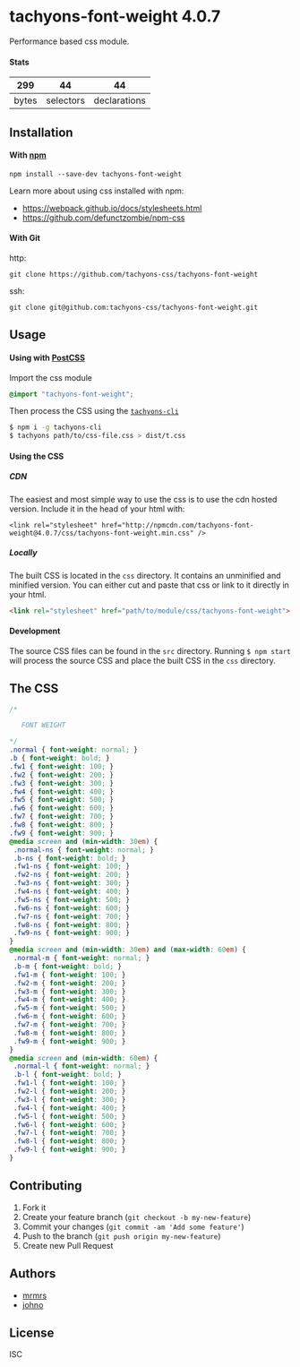 # tachyons-font-weight 4.0.7

Performance based css module.

#### Stats

299 | 44 | 44
---|---|---
bytes | selectors | declarations

## Installation

#### With [npm](https://npmjs.com)

```
npm install --save-dev tachyons-font-weight
```

Learn more about using css installed with npm:
* https://webpack.github.io/docs/stylesheets.html
* https://github.com/defunctzombie/npm-css

#### With Git

http:
```
git clone https://github.com/tachyons-css/tachyons-font-weight
```

ssh:
```
git clone git@github.com:tachyons-css/tachyons-font-weight.git
```

## Usage

#### Using with [PostCSS](https://github.com/postcss/postcss)

Import the css module

```css
@import "tachyons-font-weight";
```

Then process the CSS using the [`tachyons-cli`](https://github.com/tachyons-css/tachyons-cli)

```sh
$ npm i -g tachyons-cli
$ tachyons path/to/css-file.css > dist/t.css
```

#### Using the CSS

##### CDN
The easiest and most simple way to use the css is to use the cdn hosted version. Include it in the head of your html with:

```
<link rel="stylesheet" href="http://npmcdn.com/tachyons-font-weight@4.0.7/css/tachyons-font-weight.min.css" />
```

##### Locally
The built CSS is located in the `css` directory. It contains an unminified and minified version.
You can either cut and paste that css or link to it directly in your html.

```html
<link rel="stylesheet" href="path/to/module/css/tachyons-font-weight">
```

#### Development

The source CSS files can be found in the `src` directory.
Running `$ npm start` will process the source CSS and place the built CSS in the `css` directory.

## The CSS

```css
/*

   FONT WEIGHT

*/
.normal { font-weight: normal; }
.b { font-weight: bold; }
.fw1 { font-weight: 100; }
.fw2 { font-weight: 200; }
.fw3 { font-weight: 300; }
.fw4 { font-weight: 400; }
.fw5 { font-weight: 500; }
.fw6 { font-weight: 600; }
.fw7 { font-weight: 700; }
.fw8 { font-weight: 800; }
.fw9 { font-weight: 900; }
@media screen and (min-width: 30em) {
 .normal-ns { font-weight: normal; }
 .b-ns { font-weight: bold; }
 .fw1-ns { font-weight: 100; }
 .fw2-ns { font-weight: 200; }
 .fw3-ns { font-weight: 300; }
 .fw4-ns { font-weight: 400; }
 .fw5-ns { font-weight: 500; }
 .fw6-ns { font-weight: 600; }
 .fw7-ns { font-weight: 700; }
 .fw8-ns { font-weight: 800; }
 .fw9-ns { font-weight: 900; }
}
@media screen and (min-width: 30em) and (max-width: 60em) {
 .normal-m { font-weight: normal; }
 .b-m { font-weight: bold; }
 .fw1-m { font-weight: 100; }
 .fw2-m { font-weight: 200; }
 .fw3-m { font-weight: 300; }
 .fw4-m { font-weight: 400; }
 .fw5-m { font-weight: 500; }
 .fw6-m { font-weight: 600; }
 .fw7-m { font-weight: 700; }
 .fw8-m { font-weight: 800; }
 .fw9-m { font-weight: 900; }
}
@media screen and (min-width: 60em) {
 .normal-l { font-weight: normal; }
 .b-l { font-weight: bold; }
 .fw1-l { font-weight: 100; }
 .fw2-l { font-weight: 200; }
 .fw3-l { font-weight: 300; }
 .fw4-l { font-weight: 400; }
 .fw5-l { font-weight: 500; }
 .fw6-l { font-weight: 600; }
 .fw7-l { font-weight: 700; }
 .fw8-l { font-weight: 800; }
 .fw9-l { font-weight: 900; }
}
```

## Contributing

1. Fork it
2. Create your feature branch (`git checkout -b my-new-feature`)
3. Commit your changes (`git commit -am 'Add some feature'`)
4. Push to the branch (`git push origin my-new-feature`)
5. Create new Pull Request

## Authors

* [mrmrs](http://mrmrs.io)
* [johno](http://johnotander.com)

## License

ISC

